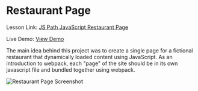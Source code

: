 # Restaurant Page
Lesson Link: [JS Path JavaScript Restaurant Page](https://www.theodinproject.com/lessons/node-path-javascript-restaurant-page)

Live Demo: [View Demo](https://wintersdev.github.io/odin-project/restaurant-page/)

The main idea behind this project was to create a single page for a fictional restaurant that dynamically loaded content using JavaScript. As an introduction to webpack, each "page" of the site should be in its own javascript file and bundled together using webpack.

![Restaurant Page Screenshot](https://i.imgur.com/0I9TcdT.jpg)
